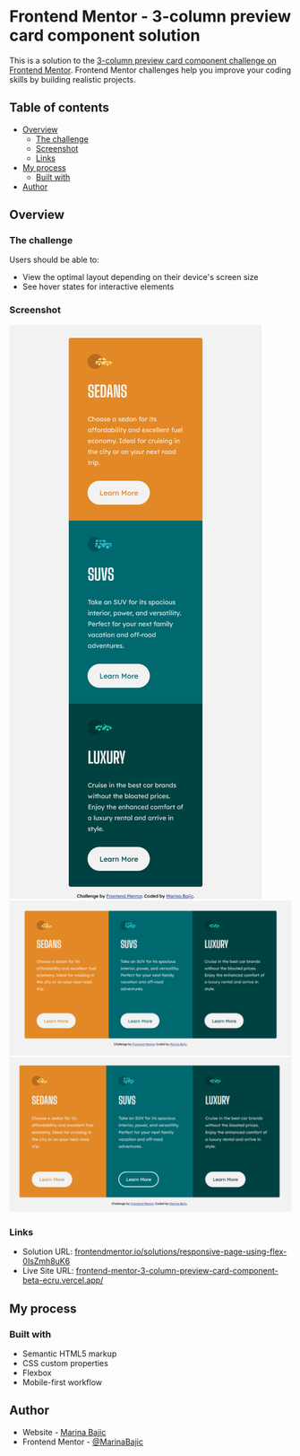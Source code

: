 # Frontend Mentor - 3-column preview card component solution

This is a solution to the [3-column preview card component challenge on Frontend Mentor](https://www.frontendmentor.io/challenges/3column-preview-card-component-pH92eAR2-). Frontend Mentor challenges help you improve your coding skills by building realistic projects. 

## Table of contents

- [Overview](#overview)
  - [The challenge](#the-challenge)
  - [Screenshot](#screenshot)
  - [Links](#links)
- [My process](#my-process)
  - [Built with](#built-with)
- [Author](#author)

## Overview

### The challenge

Users should be able to:

- View the optimal layout depending on their device's screen size
- See hover states for interactive elements

### Screenshot

![](./screenshots/mobile.png)
![](./screenshots/desktop.png)
![](./screenshots/active.png)

### Links

- Solution URL: [frontendmentor.io/solutions/responsive-page-using-flex-0IsZmh8uK6](https://www.frontendmentor.io/solutions/responsive-page-using-flex-0IsZmh8uK6)
- Live Site URL: [frontend-mentor-3-column-preview-card-component-beta-ecru.vercel.app/](https://frontend-mentor-3-column-preview-card-component-beta-ecru.vercel.app/)

## My process

### Built with

- Semantic HTML5 markup
- CSS custom properties
- Flexbox
- Mobile-first workflow

## Author

- Website - [Marina Bajic](https://marinabajic.github.io/)
- Frontend Mentor - [@MarinaBajic](https://www.frontendmentor.io/profile/MarinaBajic)
